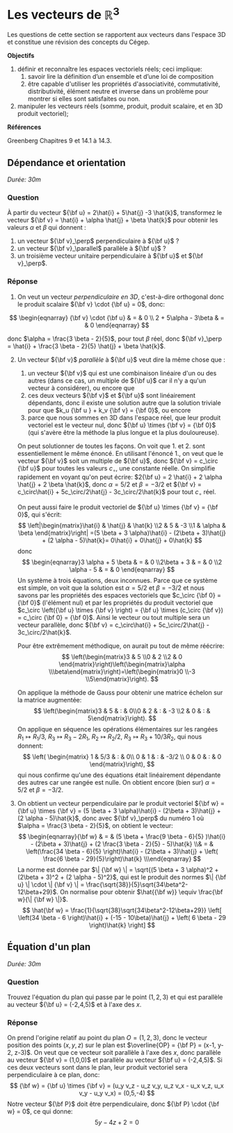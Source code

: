 # Les vecteurs de $\mathbb{R}^3$

Les questions de cette section se rapportent aux vecteurs dans l'espace 3D et constitue une révision des concepts du Cégep.

**Objectifs**

1. définir et reconnaître les espaces vectoriels réels; ceci implique:
   1. savoir lire la définition d’un ensemble et d’une loi de composition
   2. être capable d'utiliser les propriétés d'associativité, commutativité, distributivité, élément neutre et inverse dans un problème pour montrer si elles sont satisfaites ou non.
2. manipuler les vecteurs réels (somme, produit, produit scalaire, et en 3D produit vectoriel);

**Références**

Greenberg Chapitres 9 et 14.1 à 14.3.

## Dépendance et orientation

*Durée: 30m*

### Question

À partir du vecteur ${\bf u} = 2\hat{i} + 5\hat{j} -3 \hat{k}$, transformez le vecteur ${\bf v} = \hat{i} + \alpha \hat{j} + \beta \hat{k}$ pour obtenir les valeurs   $\alpha$ et $\beta$ qui donnent :

1. un vecteur  ${\bf v}_\perp$ perpendiculaire à ${\bf u}$ ?
2. un vecteur  ${\bf v}_\parallel$ parallèle à ${\bf u}$ ?
3. un troisième vecteur unitaire perpendiculaire à ${\bf u}$ et  ${\bf v}_\perp$.

### Réponse

1. On veut un vecteur *perpendiculaire en 3D*, c'est-à-dire orthogonal donc le produit scalaire ${\bf v} \cdot {\bf u} = 0$, donc:

$$
   \begin{eqnarray}
   {\bf v} \cdot {\bf u} & = & 0 \\
   2 + 5\alpha - 3\beta & = & 0 
   \end{eqnarray}
$$

   donc $\alpha = \frac{3 \beta - 2}{5}$, pour tout $\beta$ réel, donc ${\bf v}_\perp = \hat{i} + \frac{3 \beta - 2}{5} \hat{j} + \beta \hat{k}$.

2. Un vecteur ${\bf v}$ *parallèle* à ${\bf u}$ veut dire la même chose que : 

	1. un vecteur ${\bf v}$ qui est une combinaison linéaire d'un ou des autres (dans ce cas, un multiple de ${\bf u}$ car il n'y a qu'un vecteur à considérer), ou encore que
	2. ces deux vecteurs ${\bf v}$ et ${\bf u}$ sont linéairement dépendants, donc il existe une solution autre que la solution triviale pour que $k_u {\bf u } + k_v {\bf v} = {\bf 0}$, ou encore 
	3. parce que nous sommes en 3D dans l'espace réel, que leur produit vectoriel est le vecteur nul, donc ${\bf u} \times {\bf v} = {\bf 0}$ (qui s'avère être la méthode la plus longue et la plus douloureuse).

	On peut solutionner de toutes les façons.  On voit que 1. et 2. sont essentiellement le même énoncé. En utilisant l'énoncé 1., on veut que le vecteur ${\bf v}$ soit un multiple de ${\bf u}$, donc ${\bf v} = c_\circ {\bf u}$ pour toutes les valeurs $c_\circ$, une constante réelle. On simplifie rapidement en voyant qu'on peut écrire: $2{\bf u} = 2 \hat{i} + 2 \alpha \hat{j} + 2 \beta \hat{k}$, donc $\alpha = 5/2$ et $\beta = -3/2$ et ${\bf v} = c_\circ\hat{i} + 5c_\circ/2\hat{j} - 3c_\circ/2\hat{k}$ pour tout $c_\circ$ réel.

	On peut aussi faire le produit vectoriel de ${\bf u} \times {\bf v} = {\bf 0}$, qui s'écrit:
	$$
	\left|\begin{matrix}\hat{i} & \hat{j} & \hat{k} \\2 & 5 & -3 \\1 & \alpha & \beta \end{matrix}\right| =(5 \beta + 3 \alpha)\hat{i} - (2\beta + 3)\hat{j} + (2 \alpha - 5)\hat{k}= 0\hat{i} + 0\hat{j} + 0\hat{k}
	$$
	donc 
	$$
	\begin{eqnarray}3 \alpha + 5 \beta  & = & 0 \\2\beta + 3 & = & 0 \\2 \alpha - 5 & = & 0 \end{eqnarray}
	$$
	Un système à trois équations, deux inconnues. Parce que ce système est simple, on voit que la solution est $\alpha = 5/2$ et $\beta = -3/2$ et nous savons par les propriétés des espaces vectoriels que $c_\circ {\bf 0} = {\bf 0}$ (l'élément nul) et par les propriétés du produit vectoriel que $c_\circ \left({\bf u} \times {\bf v} \right) = {\bf u} \times (c_\circ {\bf v}) = c_\circ {\bf 0} = {\bf 0}$. Ainsi le vecteur ou tout multiple sera un vecteur parallèle, donc ${\bf v} = c_\circ\hat{i} + 5c_\circ/2\hat{j} - 3c_\circ/2\hat{k}$.  

	Pour être extrêmement méthodique, on aurait pu tout de même réécrire:
	$$
	\left(\begin{matrix}3 & 5 \\0 & 2 \\2 & 0 \end{matrix}\right)\left(\begin{matrix}\alpha \\\beta\end{matrix}\right)=\left(\begin{matrix}0 \\-3 \\5\end{matrix}\right).
	$$

	On applique la méthode de Gauss pour obtenir une matrice échelon sur la matrice augmentée:
	$$
	\left(\begin{matrix}3 & 5 & : & 0\\0 & 2 & : & -3 \\2 & 0 & : & 5\end{matrix}\right).
	$$
	On applique en séquence les opérations élémentaires sur les rangées $R_1 \mapsto R_1/3$, $R_3 \mapsto R_3 - 2R_1$, $R_2 \mapsto R_2/2$, $R_3 \mapsto R_3 + 10/3 R_2$, qui nous donnent:
	$$
	\left(    \begin{matrix}    1 & 5/3 & : & 0\\    0 & 1 & : & -3/2 \\    0 & 0 & : & 0    \end{matrix}\right),
	$$
	qui nous confirme qu'une des équations était linéairement dépendante des autres car une rangée est nulle. On obtient encore (bien sur) $\alpha = 5/2$ et $\beta = -3/2$.

3. On obtient un vecteur perpendiculaire par le produit vectoriel ${\bf w} = {\bf u} \times {\bf v} = (5 \beta + 3 \alpha)\hat{i} - (2\beta + 3)\hat{j} + (2 \alpha - 5)\hat{k}$, donc avec ${\bf v}_\perp$ du numéro 1 où $\alpha = \frac{3 \beta - 2}{5}$, on obtient le vecteur:
	$$
	\begin{eqnarray}{\bf w} & = & (5 \beta + \frac{9 \beta - 6}{5} )\hat{i} - (2\beta + 3)\hat{j} + (2 \frac{3 \beta - 2}{5} - 5)\hat{k} \\& = & \left(\frac{34 \beta - 6}{5} \right)\hat{i} - (2\beta + 3)\hat{j} + \left( \frac{6 \beta - 29}{5}\right)\hat{k} \\\end{eqnarray}
	$$
	La norme est donnée par $\| {\bf w} \| = \sqrt{(5 \beta + 3 \alpha)^2 + (2\beta + 3)^2 + (2 \alpha - 5)^2}$, qui est le produit des normes $\| {\bf u} \| \cdot \| {\bf v} \| = \frac{\sqrt{38}}{5}\sqrt{34\beta^2-12\beta+29}$. On normalise pour obtenir $\hat{{\bf w}} \equiv \frac{\bf w}{\| {\bf w} \|}$.
	$$
	\hat{\bf w} = \frac{1}{\sqrt{38}\sqrt{34\beta^2-12\beta+29}} \left[ \left(34 \beta - 6 \right)\hat{i} + (-15 - 10\beta)\hat{j} + \left( 6 \beta - 29 \right)\hat{k} \right]
	$$

## Équation d'un plan

*Durée: 30m*

### Question

Trouvez l'équation du plan qui passe par le point $(1,2,3)$ et qui est parallèle au vecteur ${\bf u} = (-2,4,5)$ et à l'axe des $x$.

### Réponse

On prend l'origine relatif au point du plan $O = (1,2,3)$, donc le vecteur position des points $(x,y,z)$ sur le plan est $\overline{OP} = {\bf P} = (x-1, y-2, z-3)$. On veut que ce vecteur soit parallèle à l'axe des $x$, donc parallèle au vecteur ${\bf v} = (1,0,0)$ et parallèle au vecteur ${\bf u} = (-2,4,5)$.  Si ces deux vecteurs sont dans le plan, leur produit vectoriel sera perpendiculaire à ce plan, donc:
$$
{\bf w} = {\bf u} \times {\bf v} = (u_y v_z - u_z v_y, u_z v_x - u_x v_z, u_x v_y - u_y v_x) = (0,5,-4)
$$
Notre vecteur ${\bf P}$ doit être perpendiculaire, donc ${\bf P} \cdot {\bf w} = 0$, ce qui donne:
$$
5y- 4z + 2 = 0 
$$





